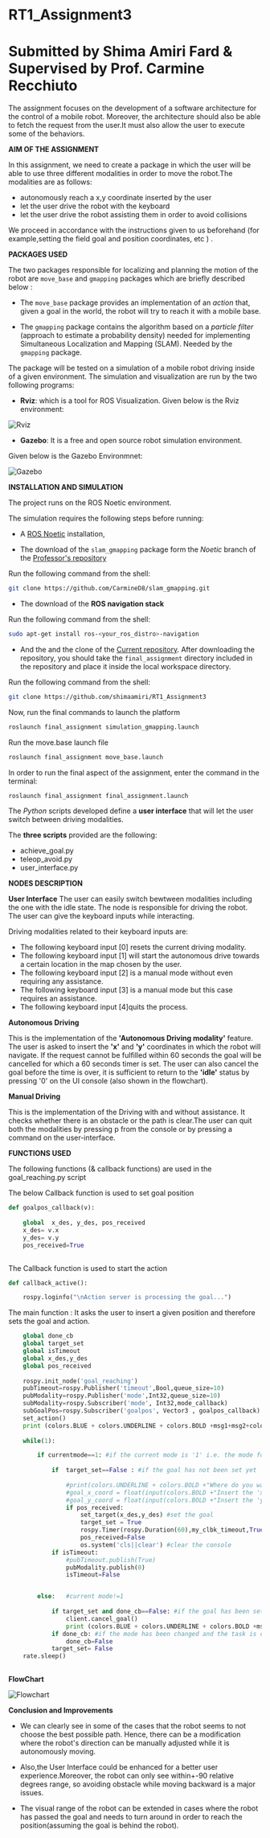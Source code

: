 # RT1_Assignment3
# Submitted by Shima Amiri Fard & Supervised by Prof. Carmine Recchiuto

The assignment focuses on the development of a software architecture for the control of a mobile robot. Moreover, the architecture should also be able to fetch the request from the user.It must also allow the user to execute some of the behaviors.

__AIM OF THE ASSIGNMENT__

In this assignment, we need to create a package in which the user will be able to use three different modalities in order to move the robot.The modalities are as follows:

+ autonomously reach a x,y coordinate inserted by the user
+ let the user drive the robot with the keyboard
+ let the user drive the robot assisting them in order to avoid collisions

We proceed in accordance with the instructions given to us beforehand (for example,setting the field goal and position coordinates, etc ) .

__PACKAGES USED__

The two packages responsible for localizing and planning the motion of the robot are `move_base` and `gmapping` packages which are briefly described below :

* The `move_base` package provides an implementation of an *action* that, given a goal in the world, the robot will try to reach it with a mobile base.

* The `gmapping` package contains the algorithm based on a *particle filter* (approach to estimate a probability density) needed for implementing Simultaneous Localization and Mapping (SLAM). Needed by the `gmapping` package. 

The package will be tested on a simulation of a mobile robot driving inside of a given environment. The simulation and visualization are run by the two following programs: 

* **Rviz**: which is a tool for ROS Visualization. Given below is the Rviz environment:

![Rviz](rviz_simulation.png)

* **Gazebo**: It is a free and open source robot simulation environment. 

Given below is the Gazebo Environmnet:

![Gazebo](map_Assgn3.png)

__INSTALLATION AND SIMULATION__

The project runs on the ROS Noetic environment.

The simulation requires the following steps before running:

* A [ROS Noetic](http://wiki.ros.org/noetic/Installation) installation,

* The download of the `slam_gmapping` package form the *Noetic* branch of the [Professor's repository](https://github.com/CarmineD8/slam_gmapping.git )

Run the following command from the shell:
```bash
git clone https://github.com/CarmineD8/slam_gmapping.git
```

* The download of the **ROS navigation stack** 

Run the following command from the shell:
```bash
sudo apt-get install ros-<your_ros_distro>-navigation
```

* And the and the clone of the [Current repository](https://github.com/shimaamiri/RT1_Assignment3 ). After downloading the repository, you should take the `final_assignment` directory included in the repository and place it inside the local workspace directory.

Run the following command from the shell:
```bash
git clone https://github.com/shimaamiri/RT1_Assignment3
```
Now, run the final commands to launch the platform 
```bash
roslaunch final_assignment simulation_gmapping.launch
```
Run the move.base launch file
```bash
roslaunch final_assignment move_base.launch
```
In order to run the final aspect of the assignment, enter the command in the terminal:
```bash
roslaunch final_assignment final_assignment.launch
```

The *Python* scripts developed define a **user interface** that will let the user switch between driving modalities.

The **three scripts** provided are the following: 

+ achieve_goal.py
+ teleop_avoid.py
+ user_interface.py

__NODES DESCRIPTION__
	
__User Interface__
The user can easily switch bewtween modalities including the one with the idle state. The node is responsible for driving the robot. The user can give the keyboard inputs while interacting.

Driving modalities related to their keyboard inputs are:

 + The following keyboard input [0] resets the current driving modality.
 + The following keyboard input [1] will start the autonomous drive towards a certain location in the map chosen by the user.
 + The following keyboard input [2] is a manual mode without even requiring any assistance.
 + The following keyboard input [3] is a manual mode  but this case requires an assistance.
 + The following keyboard input [4]quits the process.


__Autonomous Driving__

This is the implementation of the __'Autonomous Driving modality'__ feature. The user is asked to insert the __'x'__ and __'y'__ coordinates in which the robot will navigate. If the request cannot be fulfilled within 60 seconds the goal will be cancelled for which a 60 seconds timer is set. The user can also cancel the goal before the time is over, it is sufficient to return to the __'idle'__ status by pressing '0' on the UI console (also shown in the flowchart).

__Manual Driving__

This is the implementation of the Driving with and without assistance. It checks whether there is an obstacle or the path is clear.The user can quit both the modalities by pressing p from the console or by pressing a command on the user-interface.



__FUNCTIONS USED__

The following functions (& callback functions) are used in the goal_reaching.py script

The below Callback function is used to set goal position
```python
def goalpos_callback(v):
	
	global  x_des, y_des, pos_received
	x_des= v.x
	y_des= v.y
	pos_received=True
	
```

The Callback function is used to start the action
```python
def callback_active(): 

	rospy.loginfo("\nAction server is processing the goal...")
```

The main function : It asks the user to insert a given position and therefore sets the goal and action.
```python
	global done_cb
	global target_set
	global isTimeout
	global x_des,y_des
	global pos_received
	
	rospy.init_node('goal_reaching')
	pubTimeout=rospy.Publisher('timeout',Bool,queue_size=10)
	pubModality=rospy.Publisher('mode',Int32,queue_size=10)
	subModality=rospy.Subscriber('mode', Int32,mode_callback)
	subGoalPos=rospy.Subscriber('goalpos', Vector3 , goalpos_callback)
	set_action()
	print (colors.BLUE + colors.UNDERLINE + colors.BOLD +msg1+msg2+colors.ENDC)
	
	while(1):

		if currentmode==1: #if the current mode is '1' i.e. the mode for reaching a goal
			
			if  target_set==False : #if the goal has not been set yet
				
				#print(colors.UNDERLINE + colors.BOLD +"Where do you want the robot to go?"+colors.ENDC)
				#goal_x_coord = float(input(colors.BOLD +"Insert the 'x' coordinate of the goal: "+colors.ENDC))
				#goal_y_coord = float(input(colors.BOLD +"Insert the 'y' coordinate of the goal: "+colors.ENDC))				
				if pos_received:	
					set_target(x_des,y_des)	#set the goal
					target_set = True
					rospy.Timer(rospy.Duration(60),my_clbk_timeout,True)
					pos_received=False
					os.system('cls||clear') #clear the console
			if isTimeout:
				#pubTimeout.publish(True)
				pubModality.publish(0)
				isTimeout=False


		else:	#current mode!=1
			
			if target_set and done_cb==False: #if the goal has been set, the target hasn't been reached yet but the mode has been changed
				client.cancel_goal()
				print (colors.BLUE + colors.UNDERLINE + colors.BOLD +msg1+msg2+colors.ENDC)
			if done_cb: #if the mode has been changed and the task is done
				done_cb=False
			target_set= False
	rate.sleep()
			
```
__FlowChart__

![Flowchart](https://github.com/shimaamiri/rt_assignment3/blob/master/Flowchart_RT1_3.png)

__Conclusion and Improvements__
+ We can clearly see in some of the cases that the robot seems to not choose the best possible path. Hence, there can be a modification where the robot's direction can be manually adjusted while it is autonomously moving.

+ Also,the User Interface could be enhanced for a better user experience.Moreover, the robot can only see within+-90 relative degrees range, so avoiding obstacle while moving backward is a major issues.
 
+ The visual range of the robot can be extended in cases where the robot has passed the goal and needs to turn around in order to reach the position(assuming the goal is behind the robot).


